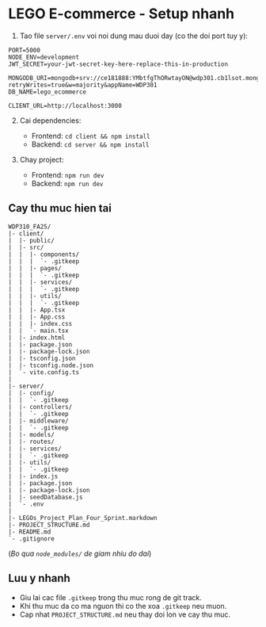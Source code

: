 ﻿# LEGO E-commerce - Setup nhanh

1. Tao file `server/.env` voi noi dung mau duoi day (co the doi port tuy y):

```
PORT=5000
NODE_ENV=development
JWT_SECRET=your-jwt-secret-key-here-replace-this-in-production

MONGODB_URI=mongodb+srv://ce181888:YMbtfgThORwtayON@wdp301.cb1lsot.mongodb.net/?retryWrites=true&w=majority&appName=WDP301
DB_NAME=lego_ecommerce

CLIENT_URL=http://localhost:3000
```

2. Cai dependencies:
   - Frontend: `cd client && npm install`
   - Backend: `cd server && npm install`

3. Chay project:
   - Frontend: `npm run dev`
   - Backend: `npm run dev`

## Cay thu muc hien tai

```
WDP310_FA25/
|- client/
|  |- public/
|  |- src/
|  |  |- components/
|  |  |  `- .gitkeep
|  |  |- pages/
|  |  |  `- .gitkeep
|  |  |- services/
|  |  |  `- .gitkeep
|  |  |- utils/
|  |  |  `- .gitkeep
|  |  |- App.tsx
|  |  |- App.css
|  |  |- index.css
|  |  `- main.tsx
|  |- index.html
|  |- package.json
|  |- package-lock.json
|  |- tsconfig.json
|  |- tsconfig.node.json
|  `- vite.config.ts
|
|- server/
|  |- config/
|  |  `- .gitkeep
|  |- controllers/
|  |  `- .gitkeep
|  |- middleware/
|  |  `- .gitkeep
|  |- models/
|  |- routes/
|  |- services/
|  |  `- .gitkeep
|  |- utils/
|  |  `- .gitkeep
|  |- index.js
|  |- package.json
|  |- package-lock.json
|  |- seedDatabase.js
|  `- .env
|
|- LEGOs_Project_Plan_Four_Sprint.markdown
|- PROJECT_STRUCTURE.md
|- README.md
`- .gitignore
```

(*Bo qua `node_modules/` de giam nhiu do dai*)

## Luu y nhanh
- Giu lai cac file `.gitkeep` trong thu muc rong de git track.
- Khi thu muc da co ma nguon thi co the xoa `.gitkeep` neu muon.
- Cap nhat `PROJECT_STRUCTURE.md` neu thay doi lon ve cay thu muc.
